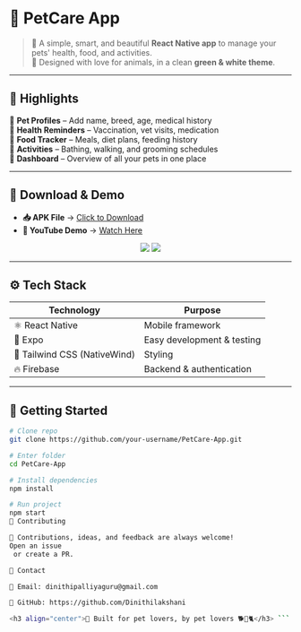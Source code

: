 # 🐾 PetCare App  

> 🐶 A simple, smart, and beautiful **React Native app** to manage your pets' health, food, and activities.  
> 💚 Designed with love for animals, in a clean **green & white theme**.  

---

## 🌟 Highlights  

📌 **Pet Profiles** – Add name, breed, age, medical history  
📌 **Health Reminders** – Vaccination, vet visits, medication  
📌 **Food Tracker** – Meals, diet plans, feeding history  
📌 **Activities** – Bathing, walking, and grooming schedules  
📌 **Dashboard** – Overview of all your pets in one place  

---

## 📲 Download & Demo  

- **📥 APK File** → [Click to Download](https://your-apk-link.com)  
- **🎥 YouTube Demo** → [Watch Here](https://youtu.be/q42kaUpPOlU?si=BnVsMuu6WbDnyGs4)  

<p align="center">
  <img src="https://img.shields.io/badge/Android%20APK-4CAF50?style=for-the-badge&logo=android&logoColor=white" />
  <img src="https://img.shields.io/badge/YouTube%20Demo-FF0000?style=for-the-badge&logo=youtube&logoColor=white" />
</p>

---

## ⚙️ Tech Stack  

| Technology | Purpose |
|------------|---------|
| ⚛️ React Native | Mobile framework |
| 🚀 Expo | Easy development & testing |
| 🎨 Tailwind CSS (NativeWind) | Styling |
| 🔥 Firebase | Backend & authentication |

---

## 🚀 Getting Started  

```bash
# Clone repo
git clone https://github.com/your-username/PetCare-App.git

# Enter folder
cd PetCare-App

# Install dependencies
npm install

# Run project
npm start
🤝 Contributing

🙌 Contributions, ideas, and feedback are always welcome!
Open an issue
 or create a PR.

📧 Contact

📩 Email: dinithipalliyaguru@gmail.com

🐙 GitHub: https://github.com/Dinithilakshani

<h3 align="center">💚 Built for pet lovers, by pet lovers 🐕🐾🐈</h3> ```
